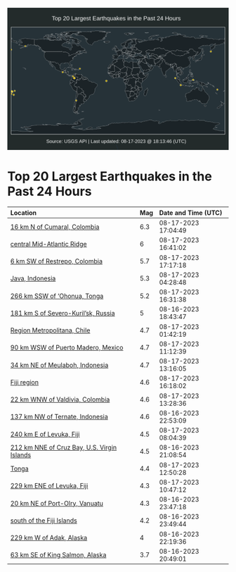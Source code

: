 ![Map](./map.png)

# Top 20 Largest Earthquakes in the Past 24 Hours

| Location | Mag | Date and Time (UTC) |
|:---|:---|:---|
| [16 km N of Cumaral, Colombia](https://earthquake.usgs.gov/earthquakes/eventpage/us7000kp2i) | 6.3 | 08-17-2023 17:04:49 |
| [central Mid-Atlantic Ridge](https://earthquake.usgs.gov/earthquakes/eventpage/us7000kp2g) | 6 | 08-17-2023 16:41:02 |
| [6 km SW of Restrepo, Colombia](https://earthquake.usgs.gov/earthquakes/eventpage/us7000kp2j) | 5.7 | 08-17-2023 17:17:18 |
| [Java, Indonesia](https://earthquake.usgs.gov/earthquakes/eventpage/us7000knxb) | 5.3 | 08-17-2023 04:28:48 |
| [266 km SSW of ‘Ohonua, Tonga](https://earthquake.usgs.gov/earthquakes/eventpage/us7000kp2a) | 5.2 | 08-17-2023 16:31:38 |
| [181 km S of Severo-Kuril’sk, Russia](https://earthquake.usgs.gov/earthquakes/eventpage/us7000knu9) | 5 | 08-16-2023 18:43:47 |
| [Region Metropolitana, Chile](https://earthquake.usgs.gov/earthquakes/eventpage/us7000knwn) | 4.7 | 08-17-2023 01:42:19 |
| [90 km WSW of Puerto Madero, Mexico](https://earthquake.usgs.gov/earthquakes/eventpage/us7000knzu) | 4.7 | 08-17-2023 11:12:39 |
| [34 km NE of Meulaboh, Indonesia](https://earthquake.usgs.gov/earthquakes/eventpage/us7000kp06) | 4.7 | 08-17-2023 13:16:05 |
| [Fiji region](https://earthquake.usgs.gov/earthquakes/eventpage/us7000kp27) | 4.6 | 08-17-2023 16:18:02 |
| [22 km WNW of Valdivia, Colombia](https://earthquake.usgs.gov/earthquakes/eventpage/us7000kp07) | 4.6 | 08-17-2023 13:28:36 |
| [137 km NW of Ternate, Indonesia](https://earthquake.usgs.gov/earthquakes/eventpage/us7000knvy) | 4.6 | 08-16-2023 22:53:09 |
| [240 km E of Levuka, Fiji](https://earthquake.usgs.gov/earthquakes/eventpage/us7000kny5) | 4.5 | 08-17-2023 08:04:39 |
| [212 km NNE of Cruz Bay, U.S. Virgin Islands](https://earthquake.usgs.gov/earthquakes/eventpage/us7000knv6) | 4.5 | 08-16-2023 21:08:54 |
| [Tonga](https://earthquake.usgs.gov/earthquakes/eventpage/us7000kp05) | 4.4 | 08-17-2023 12:50:28 |
| [229 km ENE of Levuka, Fiji](https://earthquake.usgs.gov/earthquakes/eventpage/us7000knzp) | 4.3 | 08-17-2023 10:47:12 |
| [20 km NE of Port-Olry, Vanuatu](https://earthquake.usgs.gov/earthquakes/eventpage/us7000knwd) | 4.3 | 08-16-2023 23:47:18 |
| [south of the Fiji Islands](https://earthquake.usgs.gov/earthquakes/eventpage/us7000knwe) | 4.2 | 08-16-2023 23:49:44 |
| [229 km W of Adak, Alaska](https://earthquake.usgs.gov/earthquakes/eventpage/us7000knwc) | 4 | 08-16-2023 22:19:36 |
| [63 km SE of King Salmon, Alaska](https://earthquake.usgs.gov/earthquakes/eventpage/ak023aheqaue) | 3.7 | 08-16-2023 20:49:01 |
